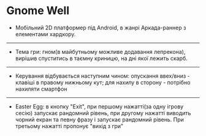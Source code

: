 # Gnome Well

* Мобільний 2D платформер під Android, в жанрі Аркада-раннер з елементами хардкору.
---
* Тема гри: гном(в майбутньому можливе додавання лепрекона), 
вирішив спуститись в таємну криницю, на дні якої лежить скарб.
---
* Керування відбувається наступним чином:
опускання ввех/вниз - клавіші в правому нижньому кут;
для нахилу в сторону - потрібно нахиляти смартфон

---
* Easter Egg: в кнопку "Exit", при першому нажатті(за одну ігрову сесію)
запускає рандомний рівень, при другому нажатті виводить чорний екран та
певну фразу і запускає рандомний рівень. При третьому нажатті пропонує "вихід з гри"
